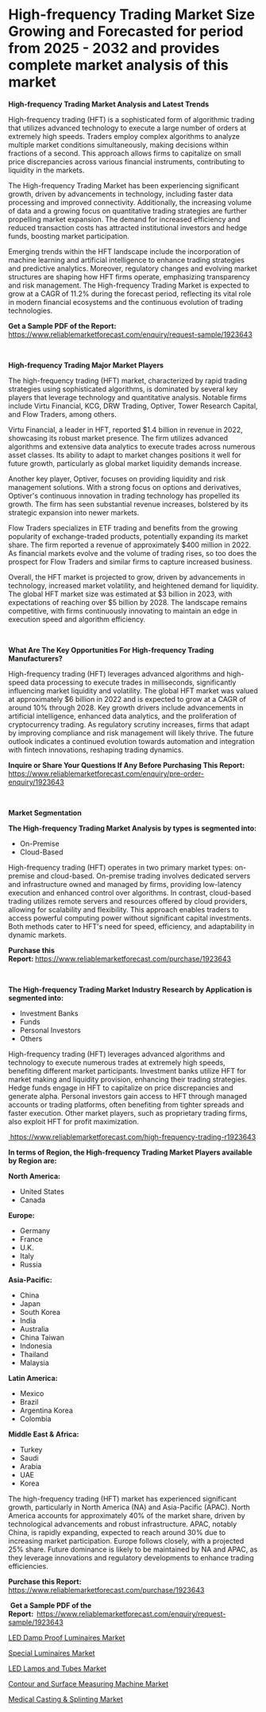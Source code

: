 <p><h1>High-frequency Trading Market Size Growing and Forecasted for period from 2025 - 2032 and provides complete market analysis of this market</h1></p><p><strong>High-frequency Trading Market Analysis and Latest Trends</strong></p>
<p><p>High-frequency trading (HFT) is a sophisticated form of algorithmic trading that utilizes advanced technology to execute a large number of orders at extremely high speeds. Traders employ complex algorithms to analyze multiple market conditions simultaneously, making decisions within fractions of a second. This approach allows firms to capitalize on small price discrepancies across various financial instruments, contributing to liquidity in the markets.</p><p>The High-frequency Trading Market has been experiencing significant growth, driven by advancements in technology, including faster data processing and improved connectivity. Additionally, the increasing volume of data and a growing focus on quantitative trading strategies are further propelling market expansion. The demand for increased efficiency and reduced transaction costs has attracted institutional investors and hedge funds, boosting market participation.</p><p>Emerging trends within the HFT landscape include the incorporation of machine learning and artificial intelligence to enhance trading strategies and predictive analytics. Moreover, regulatory changes and evolving market structures are shaping how HFT firms operate, emphasizing transparency and risk management. The High-frequency Trading Market is expected to grow at a CAGR of 11.2% during the forecast period, reflecting its vital role in modern financial ecosystems and the continuous evolution of trading technologies.</p></p>
<p><strong>Get a Sample PDF of the Report:&nbsp;</strong> <a href="https://www.reliablemarketforecast.com/enquiry/request-sample/1923643?utm_campaign=1903&utm_medium=2&utm_source=Github&utm_content=ia&utm_term=28032025&utm_id=high-frequency-trading">https://www.reliablemarketforecast.com/enquiry/request-sample/1923643</a></p>
<p>&nbsp;</p>
<p><strong>High-frequency Trading Major Market Players</strong></p>
<p><p>The high-frequency trading (HFT) market, characterized by rapid trading strategies using sophisticated algorithms, is dominated by several key players that leverage technology and quantitative analysis. Notable firms include Virtu Financial, KCG, DRW Trading, Optiver, Tower Research Capital, and Flow Traders, among others.</p><p>Virtu Financial, a leader in HFT, reported $1.4 billion in revenue in 2022, showcasing its robust market presence. The firm utilizes advanced algorithms and extensive data analytics to execute trades across numerous asset classes. Its ability to adapt to market changes positions it well for future growth, particularly as global market liquidity demands increase.</p><p>Another key player, Optiver, focuses on providing liquidity and risk management solutions. With a strong focus on options and derivatives, Optiver's continuous innovation in trading technology has propelled its growth. The firm has seen substantial revenue increases, bolstered by its strategic expansion into newer markets.</p><p>Flow Traders specializes in ETF trading and benefits from the growing popularity of exchange-traded products, potentially expanding its market share. The firm reported a revenue of approximately $400 million in 2022. As financial markets evolve and the volume of trading rises, so too does the prospect for Flow Traders and similar firms to capture increased business.</p><p>Overall, the HFT market is projected to grow, driven by advancements in technology, increased market volatility, and heightened demand for liquidity. The global HFT market size was estimated at $3 billion in 2023, with expectations of reaching over $5 billion by 2028. The landscape remains competitive, with firms continuously innovating to maintain an edge in execution speed and algorithm efficiency.</p></p>
<p>&nbsp;</p>
<p><strong>What Are The Key Opportunities For High-frequency Trading Manufacturers?</strong></p>
<p><p>High-frequency trading (HFT) leverages advanced algorithms and high-speed data processing to execute trades in milliseconds, significantly influencing market liquidity and volatility. The global HFT market was valued at approximately $6 billion in 2022 and is expected to grow at a CAGR of around 10% through 2028. Key growth drivers include advancements in artificial intelligence, enhanced data analytics, and the proliferation of cryptocurrency trading. As regulatory scrutiny increases, firms that adapt by improving compliance and risk management will likely thrive. The future outlook indicates a continued evolution towards automation and integration with fintech innovations, reshaping trading dynamics.</p></p>
<p><strong>Inquire or Share Your Questions If Any Before Purchasing This Report:</strong> <a href="https://www.reliablemarketforecast.com/enquiry/pre-order-enquiry/1923643?utm_campaign=1903&utm_medium=2&utm_source=Github&utm_content=ia&utm_term=28032025&utm_id=high-frequency-trading">https://www.reliablemarketforecast.com/enquiry/pre-order-enquiry/1923643</a></p>
<p>&nbsp;</p>
<p><strong>Market Segmentation</strong></p>
<p><strong>The High-frequency Trading Market Analysis by types is segmented into:</strong></p>
<p><ul><li>On-Premise</li><li>Cloud-Based</li></ul></p>
<p><p>High-frequency trading (HFT) operates in two primary market types: on-premise and cloud-based. On-premise trading involves dedicated servers and infrastructure owned and managed by firms, providing low-latency execution and enhanced control over algorithms. In contrast, cloud-based trading utilizes remote servers and resources offered by cloud providers, allowing for scalability and flexibility. This approach enables traders to access powerful computing power without significant capital investments. Both methods cater to HFT's need for speed, efficiency, and adaptability in dynamic markets.</p></p>
<p><strong>Purchase this Report:&nbsp;</strong><a href="https://www.reliablemarketforecast.com/purchase/1923643?utm_campaign=1903&utm_medium=2&utm_source=Github&utm_content=ia&utm_term=28032025&utm_id=high-frequency-trading">https://www.reliablemarketforecast.com/purchase/1923643</a></p>
<p>&nbsp;</p>
<p><strong>The High-frequency Trading Market Industry Research by Application is segmented into:</strong></p>
<p><ul><li>Investment Banks</li><li>Funds</li><li>Personal Investors</li><li>Others</li></ul></p>
<p><p>High-frequency trading (HFT) leverages advanced algorithms and technology to execute numerous trades at extremely high speeds, benefiting different market participants. Investment banks utilize HFT for market making and liquidity provision, enhancing their trading strategies. Hedge funds engage in HFT to capitalize on price discrepancies and generate alpha. Personal investors gain access to HFT through managed accounts or trading platforms, often benefiting from tighter spreads and faster execution. Other market players, such as proprietary trading firms, also exploit HFT for profit maximization.</p></p>
<p><a href="https://www.reliablemarketforecast.com/high-frequency-trading-r1923643?utm_campaign=1903&utm_medium=2&utm_source=Github&utm_content=ia&utm_term=28032025&utm_id=high-frequency-trading">&nbsp;https://www.reliablemarketforecast.com/high-frequency-trading-r1923643</a></p>
<p><strong>In terms of Region, the High-frequency Trading Market Players available by Region are:</strong></p>
<p>
    <p> <strong> North America: </strong>
        <ul>
            <li>United States</li>
            <li>Canada</li>
        </ul>
        </p> 
    <p> <strong> Europe: </strong>
        <ul>
            <li>Germany</li>
            <li>France</li>
            <li>U.K.</li>
            <li>Italy</li>
            <li>Russia</li>
        </ul>
        </p> 
    <p> <strong> Asia-Pacific: </strong>
        <ul>
            <li>China</li>
            <li>Japan</li>
            <li>South Korea</li>
            <li>India</li>
            <li>Australia</li>
            <li>China Taiwan</li>
            <li>Indonesia</li>
            <li>Thailand</li>
            <li>Malaysia</li>
        </ul>
        </p> 
    <p> <strong> Latin America: </strong>
        <ul>
            <li>Mexico</li>
            <li>Brazil</li>
            <li>Argentina Korea</li>
            <li>Colombia</li>
        </ul>
        </p> 
    <p> <strong> Middle East & Africa: </strong>
        <ul>
            <li>Turkey</li>
            <li>Saudi</li>
            <li>Arabia</li>
            <li>UAE</li>
            <li>Korea</li>
        </ul>
    </p>
    </p>
<p><p>The high-frequency trading (HFT) market has experienced significant growth, particularly in North America (NA) and Asia-Pacific (APAC). North America accounts for approximately 40% of the market share, driven by technological advancements and robust infrastructure. APAC, notably China, is rapidly expanding, expected to reach around 30% due to increasing market participation. Europe follows closely, with a projected 25% share. Future dominance is likely to be maintained by NA and APAC, as they leverage innovations and regulatory developments to enhance trading efficiencies.</p></p>
<p><strong>Purchase this Report: </strong><a href="https://www.reliablemarketforecast.com/purchase/1923643?utm_campaign=1903&utm_medium=2&utm_source=Github&utm_content=ia&utm_term=28032025&utm_id=high-frequency-trading">https://www.reliablemarketforecast.com/purchase/1923643</a></p>
<p>&nbsp;<strong>Get a Sample PDF of the Report:&nbsp;&nbsp;</strong><a href="https://www.reliablemarketforecast.com/enquiry/request-sample/1923643?utm_campaign=1903&utm_medium=2&utm_source=Github&utm_content=ia&utm_term=28032025&utm_id=high-frequency-trading">https://www.reliablemarketforecast.com/enquiry/request-sample/1923643</a></p>
<p><strong></strong></p>
<p><p><a href="https://github.com/djoeamakeh/Market-Research-Report-List-1/blob/main/led-damp-proof-luminaires-market.md?utm_campaign=1903&utm_medium=2&utm_source=Github&utm_content=ia&utm_term=28032025&utm_id=high-frequency-trading">LED Damp Proof Luminaires Market</a></p><p><a href="https://github.com/negrocybul4w/Market-Research-Report-List-1/blob/main/special-luminaires-market.md?utm_campaign=1903&utm_medium=2&utm_source=Github&utm_content=ia&utm_term=28032025&utm_id=high-frequency-trading">Special Luminaires Market</a></p><p><a href="https://github.com/tigoryemm/Market-Research-Report-List-1/blob/main/led-lamps-and-tubes-market.md?utm_campaign=1903&utm_medium=2&utm_source=Github&utm_content=ia&utm_term=28032025&utm_id=high-frequency-trading">LED Lamps and Tubes Market</a></p><p><a href="https://github.com/landtmman/Market-Research-Report-List-1/blob/main/contour-and-surface-measuring-machine-market.md?utm_campaign=1903&utm_medium=2&utm_source=Github&utm_content=ia&utm_term=28032025&utm_id=high-frequency-trading">Contour and Surface Measuring Machine Market</a></p><p><a href="https://github.com/keehnkaesssi/Market-Research-Report-List-1/blob/main/medical-casting-splinting-market.md?utm_campaign=1903&utm_medium=2&utm_source=Github&utm_content=ia&utm_term=28032025&utm_id=high-frequency-trading">Medical Casting & Splinting Market</a></p></p>